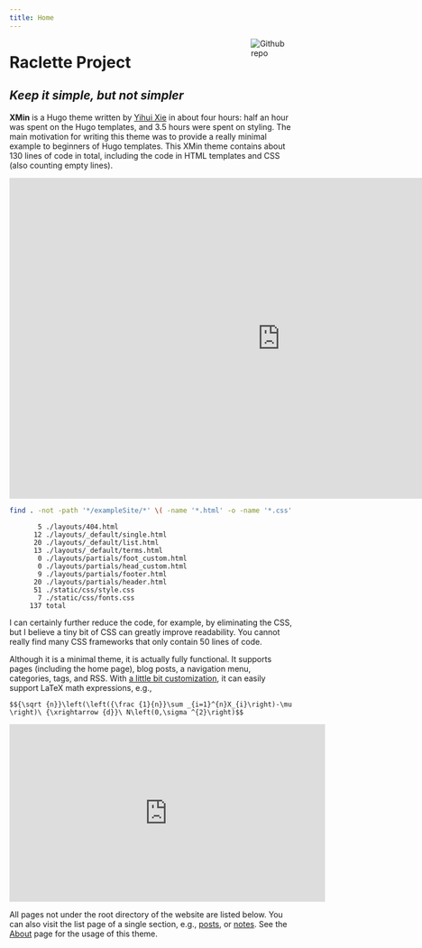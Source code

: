 ```yaml
---
title: Home
---
```


[<img src="https://simpleicons.org/icons/github.svg" style="max-width:15%;min-width:40px;float:right;" alt="Github repo" />](https://github.com/yihui/hugo-xmin)

# Raclette Project

## _Keep it simple, but not simpler_

**XMin** is a Hugo theme written by [Yihui Xie](https://yihui.org) in about four hours: half an hour was spent on the Hugo templates, and 3.5 hours were spent on styling. The main motivation for writing this theme was to provide a really minimal example to beginners of Hugo templates. This XMin theme contains about 130 lines of code in total, including the code in HTML templates and CSS (also counting empty lines).


<!-- in this way you could embed a google slide -->
<iframe src="https://docs.google.com/presentation/d/e/2PACX-1vQ0kKJB_M_bQMyuAQMtbWsVwZMUk0nbnsgRSf3-B3gWh_sPxFId-fI7mWnKUdkwBmQB36UXy_Z4tq92/embed?start=false&loop=false&delayms=30000" frameborder="0" width="960" height="569" allowfullscreen="true" mozallowfullscreen="true" webkitallowfullscreen="true"></iframe>


<!-- in this way you could insert a code -->
```bash
find . -not -path '*/exampleSite/*' \( -name '*.html' -o -name '*.css' \) | xargs wc -l
```

```
       5 ./layouts/404.html
      12 ./layouts/_default/single.html
      20 ./layouts/_default/list.html
      13 ./layouts/_default/terms.html
       0 ./layouts/partials/foot_custom.html
       0 ./layouts/partials/head_custom.html
       9 ./layouts/partials/footer.html
      20 ./layouts/partials/header.html
      51 ./static/css/style.css
       7 ./static/css/fonts.css
     137 total
```

I can certainly further reduce the code, for example, by eliminating the CSS, but I believe a tiny bit of CSS can greatly improve readability. You cannot really find many CSS frameworks that only contain 50 lines of code.

Although it is a minimal theme, it is actually fully functional. It supports pages (including the home page), blog posts, a navigation menu, categories, tags, and RSS. With [a little bit customization](https://github.com/yihui/hugo-xmin/blob/master/exampleSite/layouts/partials/foot_custom.html), it can easily support LaTeX math expressions, e.g.,

<!-- in this way you could insert a math function -->
`$${\sqrt {n}}\left(\left({\frac {1}{n}}\sum _{i=1}^{n}X_{i}\right)-\mu \right)\ {\xrightarrow {d}}\ N\left(0,\sigma ^{2}\right)$$`

<!-- in this way you could insert a video -->
<iframe width="560" height="315" src="https://www.youtube.com/embed/9RRQtNnq3s0" title="YouTube video player" frameborder="0" allow="accelerometer; autoplay; clipboard-write; encrypted-media; gyroscope; picture-in-picture" allowfullscreen></iframe>

All pages not under the root directory of the website are listed below. You can also visit the list page of a single section, e.g., [posts](/post/), or [notes](/note/). See the [About](/about/) page for the usage of this theme.
